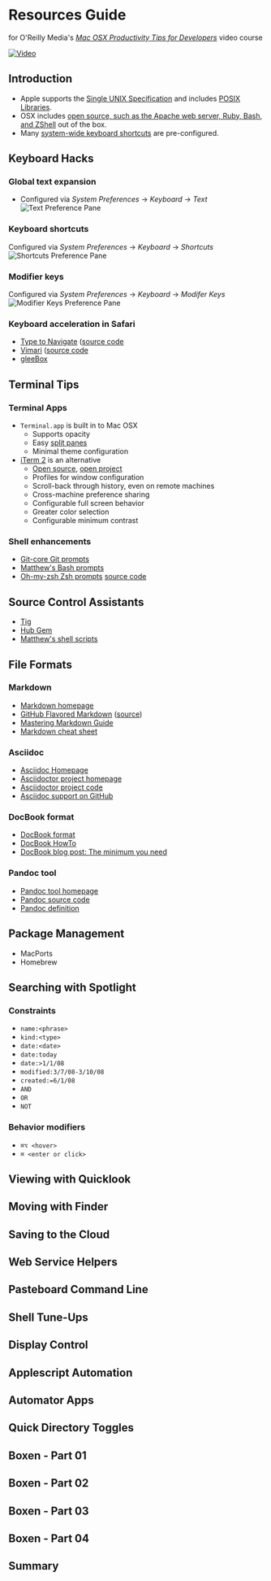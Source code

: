 # Resources Guide  
for O'Reilly Media's [_Mac OSX Productivity Tips for Developers_](http://shop.oreilly.com/product/110000007.do) video course

[![Video](http://akamaicovers.oreilly.com/images/110000007/cat.gif)](http://shop.oreilly.com/product/110000007.do)

## Introduction
* Apple supports the [Single UNIX Specification](http://www.unix.org/what_is_unix/single_unix_specification.html) and includes [POSIX Libraries](https://developer.apple.com/library/mac/documentation/Porting/Conceptual/PortingUnix/background/background.html#//apple_ref/doc/uid/TP40002848-TPXREF101).
* OSX includes [open source, such as the Apache web server, Ruby, Bash, and ZShell](https://www.apple.com/opensource/) out of the box.
* Many [system-wide keyboard shortcuts](http://support.apple.com/en-us/HT201236) are pre-configured.

## Keyboard Hacks

### Global text expansion
* Configured via _System Preferences_ → _Keyboard_ → _Text_
![Text Preference Pane](images/keyboardhacks-textpreferencepane.jpg)

### Keyboard shortcuts
Configured via _System Preferences_ → _Keyboard_ → _Shortcuts_
![Shortcuts Preference Pane](images/keyboardhacks-shortcutspreferencepane.jpg)

### Modifier keys
Configured via _System Preferences_ → _Keyboard_ → _Modifer Keys_
![Modifier Keys Preference Pane](images/keyboardhacks-modifierkeyspreferencepane.jpg)

### Keyboard acceleration in Safari
* [Type to Navigate](http://dbergey.github.io/) ([source code](https://github.com/dbergey/Type-To-Navigate)
* [Vimari](http://guyht.github.io/vimari/) ([source code](https://github.com/guyht/vimari)
* [gleeBox](http://guyht.github.io/vimari/)

## Terminal Tips
### Terminal Apps
* `Terminal.app` is built in to Mac OSX
  * Supports opacity
  * Easy [split panes](http://iterm2.com/features.html)
  * Minimal theme configuration
* [iTerm 2](http://iterm2.com/) is an alternative
  * [Open source](https://github.com/gnachman/iTerm2), [open project](https://code.google.com/p/iterm2/)
  * Profiles for window configuration
  * Scroll-back through history, even on remote machines
  * Cross-machine preference sharing
  * Configurable full screen behavior
  * Greater color selection
  * Configurable minimum contrast

### Shell enhancements
* [Git-core Git prompts](https://github.com/git/git/tree/master/contrib/completion)
* [Matthew's Bash prompts](https://github.com/matthewmccullough/dotfiles/blob/master/bash_gitprompt)
* [Oh-my-zsh Zsh prompts](http://ohmyz.sh/) [source code](https://github.com/robbyrussell/oh-my-zsh)

## Source Control Assistants
* [Tig](http://gitready.com/advanced/2009/07/31/tig-the-ncurses-front-end-to-git.html)
* [Hub Gem](http://hub.github.com)
* [Matthew's shell scripts]()

## File Formats
### Markdown
* [Markdown homepage](http://daringfireball.net/projects/markdown/)
* [GitHub Flavored Markdown](https://help.github.com/articles/markdown-basics/) ([source](http://github.github.com/github-flavored-markdown/))
* [Mastering Markdown Guide](https://guides.github.com/features/mastering-markdown/)
* [Markdown cheat sheet](http://markdown.chibi.io/)

### Asciidoc
* [Asciidoc Homepage](http://www.methods.co.nz/asciidoc/)
* [Asciidoctor project homepage](http://asciidoctor.org/)
* [Asciidoctor project code](https://github.com/asciidoctor)
* [Asciidoc support on GitHub](http://asciidoctor.org/news/2013/01/30/asciidoc-returns-to-github/)

### DocBook format
* [DocBook format](http://docbook.org/)
* [DocBook HowTo](http://ibiblio.org/godoy/sgml/docbook/howto/writing-docbook.html)
* [DocBook blog post: The minimum you need](http://shinysparkly.com/blog/2011/09/10/docbook-the-minimum-you-need/)

### Pandoc tool
* [Pandoc tool homepage](http://johnmacfarlane.net/pandoc/)
* [Pandoc source code](https://github.com/jgm/pandoc)
* [Pandoc definition](http://en.wikipedia.org/wiki/Pandoc)

## Package Management
* MacPorts
* Homebrew

## Searching with Spotlight
### Constraints
* `name:<phrase>`
* `kind:<type>`
* `date:<date>`
* `date:today`
* `date:>1/1/08`
* `modified:3/7/08-3/10/08`
* `created:=6/1/08`
* `AND`
* `OR`
* `NOT`

### Behavior modifiers
* `⌘⌥ <hover>`
* `⌘ <enter or click>`

## Viewing with Quicklook

## Moving with Finder

## Saving to the Cloud

## Web Service Helpers

## Pasteboard Command Line

## Shell Tune-Ups

## Display Control

## Applescript Automation

## Automator Apps

## Quick Directory Toggles

## Boxen - Part 01

## Boxen - Part 02

## Boxen - Part 03

## Boxen - Part 04

## Summary
